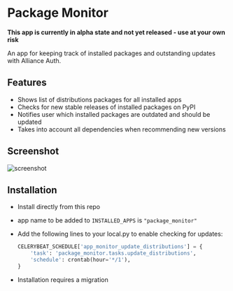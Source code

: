 # Package Monitor

**This app is currently in alpha state and not yet released - use at your own risk**

An app for keeping track of installed packages and outstanding updates with Alliance Auth.

## Features

- Shows list of distributions packages for all installed apps
- Checks for new stable releases of installed packages on PyPI
- Notifies user which installed packages are outdated and should be updated
- Takes into account all dependencies when recommending new versions

## Screenshot

![screenshot](https://i.imgur.com/H5NXUhI.png)

## Installation

- Install directly from this repo
- app name to be added to `INSTALLED_APPS` is `"package_monitor"`
- Add the following lines to your local.py to enable checking for updates:

    ```Python
    CELERYBEAT_SCHEDULE['app_monitor_update_distributions'] = {
        'task': 'package_monitor.tasks.update_distributions',
        'schedule': crontab(hour='*/1'),
    }
    ```

- Installation requires a migration
